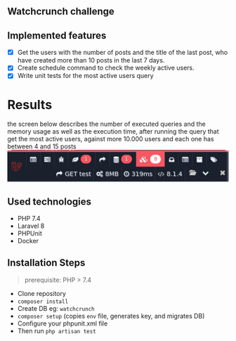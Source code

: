 ## Watchcrunch challenge
## Implemented features
* [x] Get the users with the number of posts and the title of the last post, who have created more than 10 posts in the last 7 days.
* [x] Create schedule command to check the weekly active users.
* [x] Write unit tests for the most active users query

# Results
the screen below describes the number of executed queries and the memory usage as well as the execution time, after running the query that get the most active users, against more 10.000 users and each one has between 4 and 15 posts
![](doc/debug.png)

## Used technologies
- PHP 7.4
- Laravel 8
- PHPUnit
- Docker

## Installation Steps

> prerequisite: PHP > 7.4

* Clone repository
* `composer install`
* Create DB eg: `watchcrunch`
* `composer setup` (copies `env` file, generates key, and migrates DB)
* Configure your phpunit.xml file
* Then run ``` php artisan test ```
